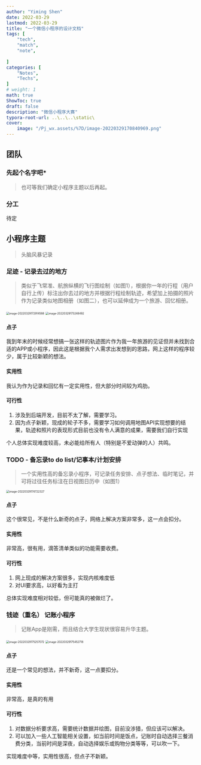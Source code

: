 ```yaml
---
author: "Yiming Shen"
date: 2022-03-29
lastmod: 2022-03-29
title: "一个微信小程序的设计文档"
tags: [
    "tech",
    "match",
    "note",
    
]
categories: [
    "Notes",
    "Techs",
]
# weight: 1
math: true
ShowToc: true
draft: false
description: "微信小程序大赛"
typora-root-url: ..\..\..\static\
cover:
    image: "/Pj_wx.assets/%7D/image-20220329170840969.png" 
---
```


## 团队

### 先起个名字吧*

> 也可等我们确定小程序主题以后再起。

### 分工

待定

## 小程序主题

> 头脑风暴记录

### 足迹 - 记录去过的地方

> 类似于飞常准、航旅纵横的飞行图绘制（如图1），根据你一年的行程（用户自行上传）标注出你去过的地方并根据行程绘制轨迹，希望加上拍摄的照片作为记录类似地图相册（如图二），也可以延伸成为一个旅游、回忆相册。

<img src="/Pj_wxapp.assets/%7D/image-20220329172914588.png" alt="image-20220329172914588" style="zoom:50%;" />

<img src="/Pj_wxapp.assets/%7D/image-20220329173248492.png" alt="image-20220329173248492" style="zoom:50%;" />

#### 点子

我到年末的时候经常想搞一张这样的轨迹图片作为我一年旅游的见证但并未找到合适的APP或小程序，因此这是根据我个人需求出发想到的思路，网上这样的程序较少，属于比较新颖的想法。

#### 实用性

我认为作为记录和回忆有一定实用性，但大部分时间较为鸡肋。

#### 可行性

1. 涉及到后端开发，目前不太了解，需要学习。
2. 因为点子新颖，现成的轮子不多，需要学习如何调用地图API实现想要的结果，轨迹和照片的表现形式目前也没有令人满意的成果，需要我们自行实现



个人总体实现难度较高，未必能给所有人（特别是不爱动弹的人）共鸣。

### TODO - 备忘录to do list/记事本/计划安排

> 一个实用性高的备忘录小程序，可记录任务安排、点子想法、临时笔记，并可将过往任务标注在日视图日历中（如图1）

<img src="/Pj_wxapp.assets/%7D/image-20220329174722327.png" alt="image-20220329174722327" style="zoom:50%;" />

#### 点子

这个很常见，不是什么新奇的点子，网络上解决方案非常多，这一点会扣分。

#### 实用性

非常高，很有用，滴答清单类似的功能需要收费。

#### 可行性

1. 网上现成的解决方案很多，实现内核难度低
2. 对UI要求高，以好看为主打



总体实现难度相对较低，但可能真的被做烂了。



### 钱迹（重名） 记账小程序

> 记账App是刚需，而且结合大学生现状很容易升华主题。

<img src="/Pj_wxapp.assets/%7D/image-20220329175257072.png" alt="image-20220329175257072" style="zoom:50%;" />

<img src="/Pj_wxapp.assets/%7D/image-20220329175452718.png" alt="image-20220329175452718" style="zoom:50%;" />

#### 点子

还是一个常见的想法，并不新奇，这一点要扣分。

#### 实用性

非常高，是真的有用

#### 可行性

1. 对数据分析要求高，需要统计数据并绘图，目前没涉猎，但应该可以解决。
2. 可以加入一些人工智能相关设置，如当前时间是饭点，记账时自动选择三餐消费分类，当前时间是深夜，自动选择娱乐或购物分类等等，可以吹一下。



实现难度中等，实用性很高，但点子不新颖。
